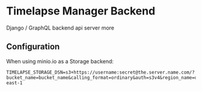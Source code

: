 # Timelapse Manager Backend

Django / GraphQL backend api server
more


## Configuration

When using minio.io as a Storage backend:

```
TIMELAPSE_STORAGE_DSN=s3+https://username:secret@the.server.name.com/?bucket_name=bucket_name&calling_format=ordinary&auth=s3v4&region_name=us-east-1
```
